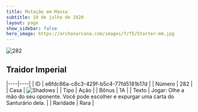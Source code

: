 ```yaml
---
title: Mutação em Massa
subtitle: 10 de julho de 2020
layout: page
show_sidebar: false
hero_image: https://archonarcana.com/images/f/f5/Starter-mm.jpg
---
```


![282](https://cdn.keyforgegame.com/media/card_front/pt/479_282_9W52QM6RM94X_pt.png)

## Traidor Imperial

|----|----|
| ID | e6fdc86a-c8c3-429f-b5c4-77fd5181b17d |
| Número | 282 |
| Casa | ![Shadows](https://archonarcana.com/images/thumb/e/ee/Shadows.png/22px-Shadows.png "Sombras") |
| Tipo | Ação |
| Bônus | 1A |
| Texto | Jogar: Olhe a mão do seu oponente. Você pode escolher e expurgar uma carta do Santurário dela. |
| Raridade | Rara |
